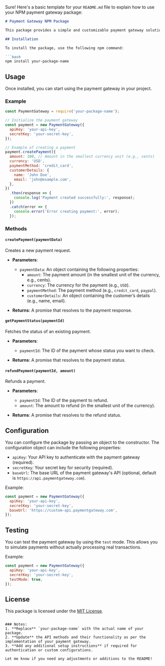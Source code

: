 Sure! Here's a basic template for your `README.md` file to explain how to use your NPM payment gateway package:

```markdown
# Payment Gateway NPM Package

This package provides a simple and customizable payment gateway solution that can be integrated into your application. It allows you to handle payment processing seamlessly.

## Installation

To install the package, use the following npm command:

```bash
npm install your-package-name
```

## Usage

Once installed, you can start using the payment gateway in your project.

### Example

```javascript
const PaymentGateway = require('your-package-name');

// Initialize the payment gateway
const payment = new PaymentGateway({
  apiKey: 'your-api-key',
  secretKey: 'your-secret-key',
});

// Example of creating a payment
payment.createPayment({
  amount: 100, // Amount in the smallest currency unit (e.g., cents)
  currency: 'USD',
  paymentMethod: 'credit_card',
  customerDetails: {
    name: 'John Doe',
    email: 'john@example.com',
  },
})
  .then(response => {
    console.log('Payment created successfully:', response);
  })
  .catch(error => {
    console.error('Error creating payment:', error);
  });
```

### Methods

#### `createPayment(paymentData)`
Creates a new payment request.

- **Parameters**:
  - `paymentData`: An object containing the following properties:
    - `amount`: The payment amount (in the smallest unit of the currency, e.g., cents).
    - `currency`: The currency for the payment (e.g., `USD`).
    - `paymentMethod`: The payment method (e.g., `credit_card`, `paypal`).
    - `customerDetails`: An object containing the customer’s details (e.g., name, email).

- **Returns**: A promise that resolves to the payment response.

#### `getPaymentStatus(paymentId)`
Fetches the status of an existing payment.

- **Parameters**:
  - `paymentId`: The ID of the payment whose status you want to check.

- **Returns**: A promise that resolves to the payment status.

#### `refundPayment(paymentId, amount)`
Refunds a payment.

- **Parameters**:
  - `paymentId`: The ID of the payment to refund.
  - `amount`: The amount to refund (in the smallest unit of the currency).

- **Returns**: A promise that resolves to the refund status.

## Configuration

You can configure the package by passing an object to the constructor. The configuration object can include the following properties:

- `apiKey`: Your API key to authenticate with the payment gateway (required).
- `secretKey`: Your secret key for security (required).
- `baseUrl`: The base URL of the payment gateway's API (optional, default is `https://api.paymentgateway.com`).

Example:

```javascript
const payment = new PaymentGateway({
  apiKey: 'your-api-key',
  secretKey: 'your-secret-key',
  baseUrl: 'https://custom-api.paymentgateway.com',
});
```

## Testing

You can test the payment gateway by using the `test` mode. This allows you to simulate payments without actually processing real transactions.

Example:

```javascript
const payment = new PaymentGateway({
  apiKey: 'your-api-key',
  secretKey: 'your-secret-key',
  testMode: true,
});
```

## License

This package is licensed under the [MIT License](LICENSE).
```

### Notes:
1. **Replace** `your-package-name` with the actual name of your package.
2. **Update** the API methods and their functionality as per the implementation of your payment gateway.
3. **Add any additional setup instructions** if required for authentication or custom configurations.

Let me know if you need any adjustments or additions to the README!
